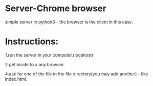 # Server-Chrome browser
simple server in python3 - the browser is the client in this case.
# Instructions:

1.run the server in your computer.(locahost)

2.get inside to a any browser.

4.ask for one of the file in the file directory(you may add another) - like index.html.
